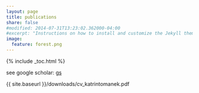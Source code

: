 ```yaml
---
layout: page
title: publications
share: false
#modified: 2014-07-31T13:23:02.362000-04:00
#excerpt: "Instructions on how to install and customize the Jekyll theme Minimal Mistakes."
image:
  feature: forest.png
---
```


{% include _toc.html %}

see google scholar: <a href="https://scholar.google.com/citations?user=Yap6bbUAAAAJ&hl=en">gs</a>


{{ site.baseurl }}/downloads/cv_katrintomanek.pdf
